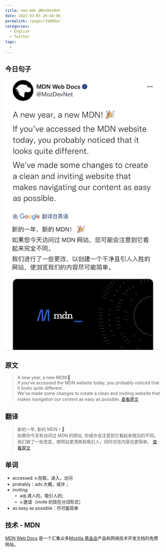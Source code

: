 ```yaml
---
title: new-mdn @MozDevNet
date: 2022-03-03 20:44:06
permalink: /pages/3a080a/
categories:
  - English
  - Twitter
tags:
  -
---
```


## 今日句子

![今日Twitter](./images/new-mdn.jpeg)

## 原文

> A new year, a new MDN!🎉<br>
> if you've accessed the MDN website today, you probably noticed that it looks quite different.<br>
> We've made some changes to create a clean and inviting website that makes navigation our content as easy as possible.
> [查看原文](https://twitter.com/MozDevNet/status/1498660405610266630)

## 翻译

> 新的一年, 新的 MDN！🎉<br>
> 如果你今天有访问过 MDN 的网址, 你或许会注意到它看起来相当的不同。<br>
> 我们做了一些改变，使网站更清爽和吸引人，同时浏览内容也更简单。
> [查看原文](https://twitter.com/MozDevNet/status/1498660405610266630)

## 单词

- accessed: v.存取，进入，访问
- probably：adv.大概，或许；
- inviting:
  - adj.诱人的，吸引人的;
  - v.邀请（invite 的现在分词形式）
- as easy as possible：尽可能简单

## 技术 - MDN

[MDN Web Docs](https://developer.mozilla.org) 是一个汇集众多[Mozilla 基金会](https://baike.baidu.com/item/Mozilla%E5%9F%BA%E9%87%91%E4%BC%9A/10167516)产品和网络技术开发文档的免费网站。
